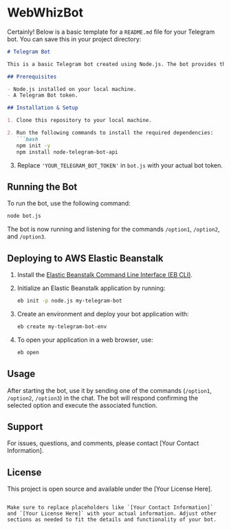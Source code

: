 # WebWhizBot
Certainly! Below is a basic template for a `README.md` file for your Telegram bot. You can save this in your project directory:

```markdown
# Telegram Bot

This is a basic Telegram bot created using Node.js. The bot provides three options: `/option1`, `/option2`, and `/option3`, each executing a different function.

## Prerequisites

- Node.js installed on your local machine.
- A Telegram Bot token.

## Installation & Setup

1. Clone this repository to your local machine.

2. Run the following commands to install the required dependencies:
   ```bash
   npm init -y
   npm install node-telegram-bot-api
   ```

3. Replace `'YOUR_TELEGRAM_BOT_TOKEN'` in `bot.js` with your actual bot token.

## Running the Bot

To run the bot, use the following command:

```bash
node bot.js
```

The bot is now running and listening for the commands `/option1`, `/option2`, and `/option3`.

## Deploying to AWS Elastic Beanstalk

1. Install the [Elastic Beanstalk Command Line Interface (EB CLI)](https://docs.aws.amazon.com/elasticbeanstalk/latest/dg/eb-cli3-install.html).

2. Initialize an Elastic Beanstalk application by running:
   ```bash
   eb init -p node.js my-telegram-bot
   ```

3. Create an environment and deploy your bot application with:
   ```bash
   eb create my-telegram-bot-env
   ```

4. To open your application in a web browser, use:
   ```bash
   eb open
   ```

## Usage

After starting the bot, use it by sending one of the commands (`/option1`, `/option2`, `/option3`) in the chat. The bot will respond confirming the selected option and execute the associated function.

## Support

For issues, questions, and comments, please contact [Your Contact Information].

## License

This project is open source and available under the [Your License Here].

```

Make sure to replace placeholders like `[Your Contact Information]` and `[Your License Here]` with your actual information. Adjust other sections as needed to fit the details and functionality of your bot.
